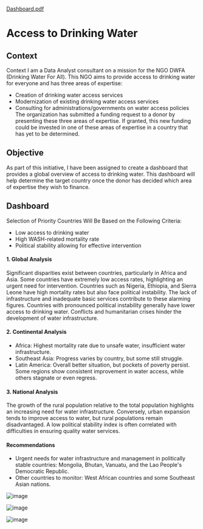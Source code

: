 [Dashboard.pdf](https://github.com/user-attachments/files/19264935/Dashboard.pdf)
# Access to Drinking Water

## Context
Context
I am a Data Analyst consultant on a mission for the NGO DWFA (Drinking Water For All). This NGO aims to provide access to drinking water for everyone and has three areas of expertise:
- Creation of drinking water access services
- Modernization of existing drinking water access services
- Consulting for administrations/governments on water access policies
The organization has submitted a funding request to a donor by presenting these three areas of expertise.
If granted, this new funding could be invested in one of these areas of expertise in a country that has yet to be determined.

## Objective
As part of this initiative, I have been assigned to create a dashboard that provides a global overview of access to drinking water. This dashboard will help determine the target country once the donor has decided which area of expertise they wish to finance.

## Dashboard
Selection of Priority Countries Will Be Based on the Following Criteria:
- Low access to drinking water
- High WASH-related mortality rate
- Political stability allowing for effective intervention
  
#### 1. Global Analysis
Significant disparities exist between countries, particularly in Africa and Asia. Some countries have extremely low access rates, highlighting an urgent need for intervention. Countries such as Nigeria, Ethiopia, and Sierra Leone have high mortality rates but also face political instability. The lack of infrastructure and inadequate basic services contribute to these alarming figures. Countries with pronounced political instability generally have lower access to drinking water. Conflicts and humanitarian crises hinder the development of water infrastructure.

#### 2. Continental Analysis
- Africa: Highest mortality rate due to unsafe water, insufficient water infrastructure.
- Southeast Asia: Progress varies by country, but some still struggle.
- Latin America: Overall better situation, but pockets of poverty persist.
Some regions show consistent improvement in water access, while others stagnate or even regress.

#### 3. National Analysis
The growth of the rural population relative to the total population highlights an increasing need for water infrastructure. Conversely, urban expansion tends to improve access to water, but rural populations remain disadvantaged. A low political stability index is often correlated with difficulties in ensuring quality water services.

#### Recommendations
- Urgent needs for water infrastructure and management in politically stable countries: Mongolia, Bhutan, Vanuatu, and the Lao People's Democratic Republic.
- Other countries to monitor: West African countries and some Southeast Asian nations.

![image](https://github.com/user-attachments/assets/f73a3f35-cac1-496e-9f07-c27bf980bf8c)

![image](https://github.com/user-attachments/assets/d9a1809a-cd86-4d6d-ae4a-b239ea18eda4)

![image](https://github.com/user-attachments/assets/f7dd8b16-ea76-4447-aacc-954e026c3814)


